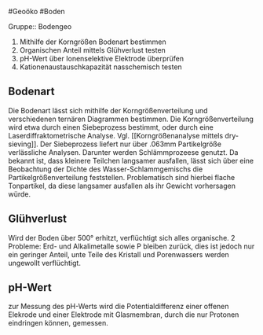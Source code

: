 #Geoöko #Boden

Gruppe:: Bodengeo

1. Mithilfe der Korngrößen Bodenart bestimmen
2. Organischen Anteil mittels Glühverlust testen
3. pH-Wert über Ionenselektive Elektrode überprüfen
4. Kationenaustauschkapazität nasschemisch testen

## Bodenart

Die Bodenart lässt sich mithilfe der Korngrößenverteilung und verschiedenen ternären Diagrammen bestimmen. Die Korngrößenverteilung wird etwa durch einen Siebeprozess bestimmt, oder durch eine Laserdiffraktometrische Analyse. Vgl. [[Korngrößenanalyse mittels dry-sieving]]. 
Der Siebeprozess liefert nur über .063mm Partikelgröße verlässliche Analysen. Darunter werden Schlämmprozeese genutzt. Da bekannt ist, dass kleinere Teilchen langsamer ausfallen, lässt sich über eine Beobachtung der Dichte des Wasser-Schlammgemischs die Partikelgrößenverteilung feststellen. Problematisch sind hierbei flache Tonpartikel, da diese langsamer ausfallen als ihr Gewicht vorhersagen würde.

## Glühverlust

Wird der Boden über 500° erhitzt, verflüchtigt sich alles organische. 2 Probleme: Erd- und Alkalimetalle sowie P bleiben zurück, dies ist jedoch nur ein geringer Anteil, unte Teile des Kristall und Porenwassers werden ungewollt verflüchtigt.

## pH-Wert

zur Messung des pH-Werts wird die Potentialdifferenz einer offenen Elekrode und einer Elektrode mit Glasmembran, durch die nur Protonen eindringen können, gemessen.